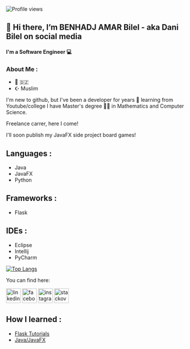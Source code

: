 ![Profile views](https://gpvc.arturio.dev/BHA-Bilel)  
## 👋 Hi there, I’m BENHADJ AMAR Bilel - aka Dani Bilel on social media
#### I'm a Software Engineer 💻

### About Me :

- 📍  🇩🇿 
- ☪️ Muslim


I'm new to github, but I've been a developer for years 💪 learning from Youtube/college
I have Master's degree 👨‍🎓 in Mathematics and Computer Science.

Freelance carrer, here I come!

I'll soon publish my JavaFX side project board games!
<!--- 🖐 Please check out my side projects and give me your thoughts! 🙏
        more will come in the future so keep in touch 🤝🎮🕹️♠️♥️♦️♣️♟️❌⭕⏩⏪©️®️ --->

## Languages :

- Java
- JavaFX
- Python

## Frameworks :

- Flask

## IDEs :

- Eclipse
- Intellij
- PyCharm


[![Top Langs](https://github-readme-stats.vercel.app/api/top-langs/?username=BHA-Bilel)](https://github.com/anuraghazra/github-readme-stats)

You can find here:

[<img src='https://cdn.jsdelivr.net/npm/simple-icons@3.0.1/icons/linkedin.svg' alt='linkedin' height='40'>](https://www.linkedin.com/in/bilel-bha/)  [<img src='https://cdn.jsdelivr.net/npm/simple-icons@3.0.1/icons/facebook.svg' alt='facebook' height='40'>](https://www.facebook.com/dani.bilel)  [<img src='https://cdn.jsdelivr.net/npm/simple-icons@3.0.1/icons/instagram.svg' alt='instagram' height='40'>](https://www.instagram.com/dani_bilel/)  [<img src='https://cdn.jsdelivr.net/npm/simple-icons@3.0.1/icons/stackoverflow.svg' alt='stackoverflow' height='40'>](https://stackoverflow.com/users/8761799/dani-bilel)  

## How I learned :

- [Flask Tutorials](https://www.youtube.com/playlist?list=PL-osiE80TeTs4UjLw5MM6OjgkjFeUxCYH)
- [Java/JavaFX](https://www.youtube.com)

<!--
- 👀 I’m interested in all kinds of software development, especially Game Dev and Web Dev
- 🌱 I’m a lifelong learner, i've learned Java, JavaFX and Python so far
- 💞️ I’m looking to collaborate on ...
- 📫 You  can reach me here: bilel.bha.pro@gmail.com
- 🥅 2021 Goals: Improve myself and enter the freelance world
- ---> 
<!---
BHA-Bilel/BHA-Bilel is a ✨ special ✨ repository because its `README.md` (this file) appears on your GitHub profile.
You can click the Preview link to take a look at your changes.
--->
